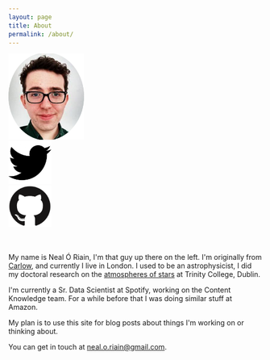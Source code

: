 ```yaml
---
layout: page
title: About
permalink: /about/
---
```


<div class="figrow">
<div class="figcolumn">
  <img src="/images/n-o-r/me.png" style="width:150px">
</div>
<div class="figcolumn">
<div class="figrow">
  <a href="https://twitter.com/neal_o_r"><img src="/images/n-o-r/twitter-logo.jpg" style="width:85px"></a>
</div>
<div class="figrow">
  <a href="https://github.com/neal-o-r"><img src="/images/n-o-r/GitHubMark.png" style="width:85px"></a>
</div>
</div>
</div>


<br>
<br>

My name is Neal Ó Riain, I'm that guy up there on the left. I'm originally from [Carlow](https://en.wikipedia.org/wiki/Carlow), and currently I live in London. I used to be an astrophysicist, I did my doctoral research on the [atmospheres of stars](http://www.tara.tcd.ie/handle/2262/85162) at Trinity College, Dublin.

I'm currently a Sr. Data Scientist at Spotify, working on the Content Knowledge team. For a while before that I was doing similar stuff at Amazon.

My plan is to use this site for blog posts about things I'm working on or thinking about.

You can get in touch at [neal.o.riain@gmail.com](mailto:neal.o.riain@gmail.com).
